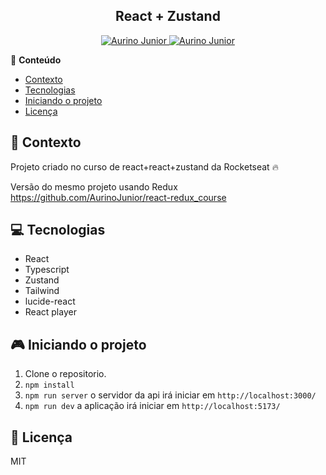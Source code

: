 <div align="center">
   <h2>React + Zustand</h2>
</div>

<p align="center">
   <a href="https://www.instagram.com/aurigod97/">
      <img alt="Aurino Junior" src="https://img.shields.io/badge/-aurigod97-0390fc?style=flat&logo=Instagram&logoColor=white&color=blue" />
   </a>
    <a href="https://www.linkedin.com/in/aurino-junior-7718a4158/">
      <img alt="Aurino Junior" src="https://img.shields.io/badge/-Aurino%20Junior-0390fc?style=flat&logo=Linkedin&logoColor=white&color=blue" />
   </a>
</p>

📍 **Conteúdo**

- [Contexto](#blue_book-contexto)
- [Tecnologias](#computer-tecnologias)
- [Iniciando o projeto](#video_game-iniciando-o-projeto)
- [Licença](#page_with_curl-licença)

## :blue_book: Contexto

Projeto criado no curso de react+react+zustand da Rocketseat 🔥

Versão do mesmo projeto usando Redux https://github.com/AurinoJunior/react-redux_course

## :computer: Tecnologias

- React
- Typescript
- Zustand
- Tailwind
- lucide-react
- React player

## :video_game: Iniciando o projeto

1. Clone o repositorio.
2. `npm install`
3. `npm run server` o servidor da api irá iniciar em `http://localhost:3000/`
4. `npm run dev` a aplicação irá iniciar em `http://localhost:5173/`

## :page_with_curl: Licença

MIT
